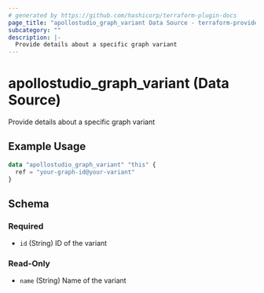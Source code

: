 ```yaml
---
# generated by https://github.com/hashicorp/terraform-plugin-docs
page_title: "apollostudio_graph_variant Data Source - terraform-provider-apollo"
subcategory: ""
description: |-
  Provide details about a specific graph variant
---
```


# apollostudio_graph_variant (Data Source)

Provide details about a specific graph variant

## Example Usage

```terraform
data "apollostudio_graph_variant" "this" {
  ref = "your-graph-id@your-variant"
}
```

<!-- schema generated by tfplugindocs -->
## Schema

### Required

- `id` (String) ID of the variant

### Read-Only

- `name` (String) Name of the variant
